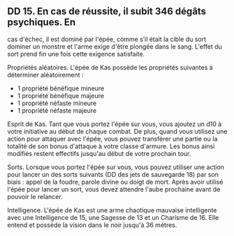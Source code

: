 ## DD 15. En cas de réussite, il subit 346 dégâts psychiques. En

cas d'échec, il est dominé par l'épée, comme s’il était la cible du
sort dominer un monstre et l'arme exige d'être plongée dans le
sang. L'effet du sort prend fin une fois cette exigence satisfaite.

Propriétés aléatoires. L'épée de Kas possède les
propriétés suivantes à déterminer aléatoirement :

+ 1 propriété bénéfique mineure
+ 1 propriété bénéfique majeure
+ 1 propriété néfaste mineure
+ 1 propriété néfaste majeure

Esprit de Kas. Tant que vous portez l'épée sur vous, vous
ajoutez un d10 à votre initiative au début de chaque combat.
De plus, quand vous utilisez une action pour attaquer avec
l'épée, vous pouvez transférer une partie ou la totalité de son
bonus d'attaque à votre classe d'armure. Les bonus ainsi
modifiés restent effectifs jusqu'au début de votre prochain tour.

Sorts. Lorsque vous portez l'épée sur vous, vous pouvez
utiliser une action pour lancer un des sorts suivants (DD
des jets de sauvegarde 18) par son biais : appel de la foudre,
parole divine ou doigt de mort. Après avoir utilisé l'épée pour
lancer un sort, vous devez attendre l'aube prochaine avant de
pouvoir le relancer.

Intelligence. L'épée de Kas est une arme chaotique
mauvaise intelligente avec une Intelligence de 15, une
Sagesse de 13 et un Charisme de 16. Elle entend et possède
la vision dans le noir jusqu'à 36 mètres.
